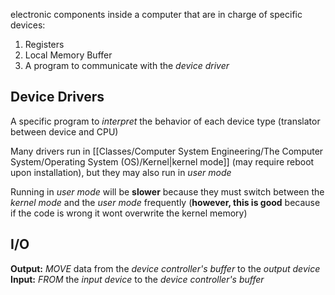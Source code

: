 electronic components inside a computer that are in charge of specific devices:
1. Registers
2. Local Memory Buffer
3. A program to communicate with the *device driver*

## Device Drivers
A specific program to *interpret* the behavior of each device type (translator between device and CPU)

Many drivers run in [[Classes/Computer System Engineering/The Computer System/Operating System (OS)/Kernel|kernel mode]] (may require reboot upon installation), but they may also run in *user mode* 

Running in *user mode* will be **slower** because they must switch between the *kernel mode* and the *user mode* frequently (**however, this is good** because if the code is wrong it wont overwrite the kernel memory)

## I/O
**Output:** *MOVE* data from the *device controller's buffer* to the *output device*
**Input:** *FROM* the *input device* to the *device controller's buffer* 